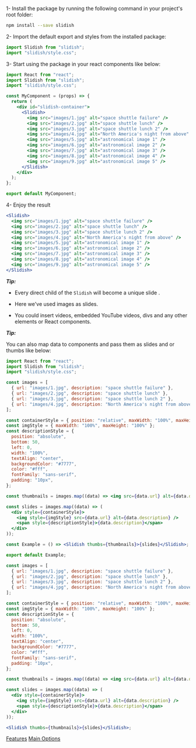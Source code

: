 1- Install the package by running the following command in your project's root folder:

```bash
npm install --save slidish
```

2- Import the default export and styles from the installed package:

```js static
import Slidish from "slidish";
import "slidish/style.css";
```

3- Start using the package in your react components like below:

```jsx static
import React from "react";
import Slidish from "slidish";
import "slidish/style.css";

const MyComponent = (props) => {
  return (
    <div id="slidish-container">
      <Slidish>
        <img src="images/1.jpg" alt="space shuttle failure" />
        <img src="images/2.jpg" alt="space shuttle lunch" />
        <img src="images/3.jpg" alt="space shuttle lunch 2" />
        <img src="images/4.jpg" alt="North America's night from above" />
        <img src="images/5.jpg" alt="astronomical image 1" />
        <img src="images/6.jpg" alt="astronomical image 2" />
        <img src="images/7.jpg" alt="astronomical image 3" />
        <img src="images/8.jpg" alt="astronomical image 4" />
        <img src="images/9.jpg" alt="astronomical image 5" />
      </Slidish>
    </div>
  );
};

export default MyComponent;
```

4- Enjoy the result

```jsx
<Slidish>
  <img src="images/1.jpg" alt="space shuttle failure" />
  <img src="images/2.jpg" alt="space shuttle lunch" />
  <img src="images/3.jpg" alt="space shuttle lunch 2" />
  <img src="images/4.jpg" alt="North America's night from above" />
  <img src="images/5.jpg" alt="astronomical image 1" />
  <img src="images/6.jpg" alt="astronomical image 2" />
  <img src="images/7.jpg" alt="astronomical image 3" />
  <img src="images/8.jpg" alt="astronomical image 4" />
  <img src="images/9.jpg" alt="astronomical image 5" />
</Slidish>
```

**_Tip:_**

- Every direct child of the `Slidish` will become a unique slide .

- Here we've used images as slides.

- You could insert videos, embedded YouTube videos, divs and any other elements or React components.

**_Tip:_**

You can also map data to components and pass them as slides and or thumbs like below:

```jsx static
import React from "react";
import Slidish from "slidish";
import "slidish/style.css";

const images = [
  { url: "images/1.jpg", description: "space shuttle failure" },
  { url: "images/2.jpg", description: "space shuttle lunch" },
  { url: "images/3.jpg", description: "space shuttle lunch 2" },
  { url: "images/4.jpg", description: "North America's night from above" },
];

const containerStyle = { position: "relative", maxWidth: "100%", maxHeight: "100%" };
const imgStyle = { maxWidth: "100%", maxHeight: "100%" };
const descriptionStyle = {
  position: "absolute",
  bottom: 50,
  left: 0,
  width: "100%",
  textAlign: "center",
  backgroundColor: "#7777",
  color: "#fff",
  fontFamily: "sans-serif",
  padding: "10px",
};

const thumbnails = images.map((data) => <img src={data.url} alt={data.description} />);

const slides = images.map((data) => (
  <div style={containerStyle}>
    <img style={imgStyle} src={data.url} alt={data.description} />
    <span style={descriptionStyle}>{data.description}</span>
  </div>
));

const Example = () => <Slidish thumbs={thumbnails}>{slides}</Slidish>;

export default Example;
```

```jsx
const images = [
  { url: "images/1.jpg", description: "space shuttle failure" },
  { url: "images/2.jpg", description: "space shuttle lunch" },
  { url: "images/3.jpg", description: "space shuttle lunch 2" },
  { url: "images/4.jpg", description: "North America's night from above" },
];

const containerStyle = { position: "relative", maxWidth: "100%", maxHeight: "100%" };
const imgStyle = { maxWidth: "100%", maxHeight: "100%" };
const descriptionStyle = {
  position: "absolute",
  bottom: 50,
  left: 0,
  width: "100%",
  textAlign: "center",
  backgroundColor: "#7777",
  color: "#fff",
  fontFamily: "sans-serif",
  padding: "10px",
};

const thumbnails = images.map((data) => <img src={data.url} alt={data.description} />);

const slides = images.map((data) => (
  <div style={containerStyle}>
    <img style={imgStyle} src={data.url} alt={data.description} />
    <span style={descriptionStyle}>{data.description}</span>
  </div>
));

<Slidish thumbs={thumbnails}>{slides}</Slidish>;
```

<a class="previous-section" href="#/Features">Features</a>
<a class="next-section" href="#/Documentation/Main%20Options">Main Options</a>
